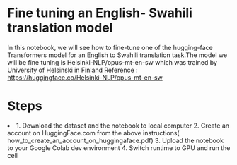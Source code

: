 # Fine tuning an English- Swahili translation model<br>
In this notebook, we will see how to fine-tune one of the hugging-face Transformers model for an English to Swahili translation task.The model we will be fine tuning is Helsinki-NLP/opus-mt-en-sw which was trained by University of Helsinski in Finland
Reference : https://huggingface.co/Helsinki-NLP/opus-mt-en-sw
<h1>Steps</h1> 
<li>
1. Download the dataset and the notebook to local computer
2. Create an account on HuggingFace.com from the above instructions( how_to_create_an_account_on_huggingaface.pdf)
3. Upload the notebook to your Google Colab dev environment
4. Switch runtime to GPU and run the cell
</li>
